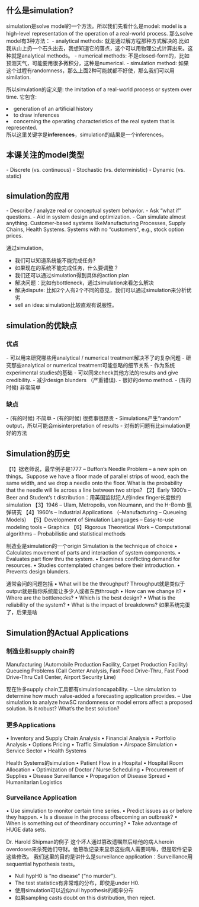 <h2>什么是simulation?</h2>
simulation是solve model的一个方法。所以我们先看什么是model: model is a high-level representation of the operation of a real-world process. 那么solve model有3种方法：
- analytical methods: 就是通过解方程那种方式解决的.比如我从山上扔一个石头出去，我想知道它的落点，这个可以用物理公式计算出来。这种就是analytical methods。
- numerical methods: 不是closed-form的，比如预测天气，可能要用很多微积分，这种是numerical.
- simulation method: 如果这个过程有randomness，那么上面2种可能就都不好使，那么我们可以用similation. 

所以simulation的定义是: the imitation of a real-world process or system over time. 它包含: 
<li>generation of an artificial history </li>
<li>to draw inferences </li>
<li>concerning the operating characteristics of the real system that is represented.</li>
所以这里关键字是<strong>inferences</strong>，simulation的结果是一个inferences。

<h2>本课关注的model类型</h2>
 - Discrete (vs. continuous)
 - Stochastic (vs. deterministic)
 - Dynamic (vs. static)

<h2>simulation的应用</h2>
- Describe / analyze real or conceptual system behavior.
- Ask “what if” questions.
- Aid in system design and optimization.
- Can simulate almost anything.
    Customer-based systems likeManufacturing Processes, Supply Chains, Health Systems.
    Systems with no “customers”, e.g., stock option prices.

通过simulation，
- 我们可以知道系统能不能完成任务? 
- 如果现在的系统不能完成任务，什么要调整？
- 我们还可以通过simulation得到具体的action plan
- 解决问题：比如有bottleneck，通过simulation来看怎么解决
- 解决dispute: 比如2个人有2个不同的意见，我们可以通过simulation来分析优劣
- sell an idea: simulation比较直观有说服性。

<h2>simulation的优缺点</h2>
<h3>优点</h3>
 - 可以用来研究哪些用analytical / numerical treatment解决不了的复杂问题
 - 研究那些analytical or numerical treatment可能忽略的细节关系
 - 作为系统experimental studies的基础
 - 可以同来check其他方法的results and give credibility.
 - 减少design blunders （严重错误).
 - 很好的demo method.
 - (有的时候) 非常简单
 
<h3>缺点</h3>
 - (有的时候) 不简单
 - (有的时候) 很费事很昂贵
 - Simulations产生“random” output，所以可能会misinterpretation of results
 - 对有的问题有比simulation更好的方法

<h2>Simulation的历史</h2>
【1】据老师说，最早例子是1777 – Buffon’s Needle Problem – a new spin on things。Suppose we have a floor made of parallel strips of wood, each the same width, and we drop a needle onto the floor. What is the probability that the needle will lie across a line between two strips?
【2】Early 1900’s – Beer and Student’s t distribution：用英国监狱犯人的index finger长度做的simulation
【3】1946 – Ulam, Metropolis, von Neumann, and the H-Bomb 氢弹研究
【4】1960’s – Industrial Applications （–Manufacturing – Queueing Models）
【5】Development of Simulation Languages
    – Easy-to-use modeling tools
    – Graphics
【6】Rigorous Theoretical Work
    – Computational algorithms
    – Probabilistic and statistical methods

制造业是simulation的一个origin
Simulation is the technique of choice
• Calculates movement of parts and interaction of system components.
• Evaluates part flow thru the system.
• Examines conflicting demand for resources.
• Studies contemplated changes before their introduction.
• Prevents design blunders.

通常会问的问题包括
• What will be the throughput? Throughput就是类似于output就是指你系统能让多少人或者东西through
• How can we change it?
• Where are the bottlenecks?
• Which is the best design?
• What is the reliability of the system?
• What is the impact of breakdowns? 如果系统完蛋了，后果是啥

<h2>Simulation的Actual Applications</h2>
<h3>制造业和supply chain的</h3>
Manufacturing (Automobile Production Facility, Carpet Production Facility) 
Queueing Problems (Call Center Analysis, Fast Food Drive-Thru, Fast Food Drive-Thru Call Center, Airport Security Line)

现在许多supply chain工具都有simulationcapability.
– Use simulation to determine how much value-added a forecasting application provides.
– Use simulation to analyze howSC randomness or model errors affect a proposed solution. Is it robust? What’s the best solution?

<h3>更多Applications</h3>
• Inventory and Supply Chain Analysis
• Financial Analysis
• Portfolio Analysis
• Options Pricing
• Traffic Simulation
• Airspace Simulation
• Service Sector
• Health Systems

Health Systems的simulation
• Patient Flow in a Hospital
• Hospital Room Allocation
• Optimization of Doctor / Nurse Scheduling
• Procurement of Supplies
• Disease Surveillance
• Propagation of Disease Spread
• Humanitarian Logistics

<h3>Surveilance Application</h3>
• Use simulation to monitor certain time series.
• Predict issues as or before they happen.
• Is a disease in the process ofbecoming an outbreak?
• When is something out of theordinary occurring?
• Take advantage of HUGE data sets.

Dr. Harold Shipman的例子
这个坏人通过篡改遗嘱然后给他的病人heroin overdoses来杀死她们夺财。他篡改记录来显示这些病人需要吗啡，但是软件记录这些修改。
我们这里的目的是讲什么是surveilance application：Surveillance用sequential hypothesis tests。
- Null hypH0 is “no disease” (“no murder”).
- The test statistics有非常难的分布，即使是under H0.
- 使用simulation可以近似null hypothesis的概率分布
- 如果sampling casts doubt on this distribution, then reject.




